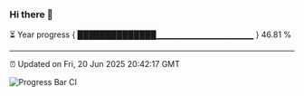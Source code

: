 ### Hi there 👋

⏳ Year progress { ██████████████▁▁▁▁▁▁▁▁▁▁▁▁▁▁▁▁ } 46.81 %

---

⏰ Updated on Fri, 20 Jun 2025 20:42:17 GMT

![Progress Bar CI](https://github.com/IshwaranRudhara/GIT-ACTION/workflows/Progress%20Bar%20CI/badge.svg)
